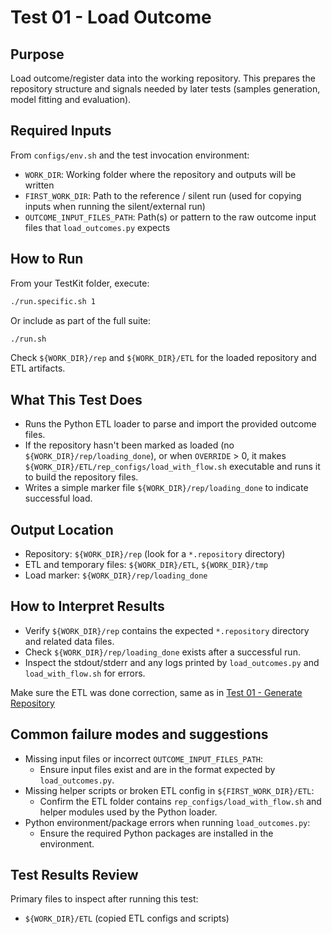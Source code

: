 # Test 01 - Load Outcome

## Purpose

Load outcome/register data into the working repository. This prepares the repository structure and signals needed by later tests (samples generation, model fitting and evaluation).

## Required Inputs

From `configs/env.sh` and the test invocation environment:

- `WORK_DIR`: Working folder where the repository and outputs will be written
- `FIRST_WORK_DIR`: Path to the reference / silent run (used for copying inputs when running the silent/external run)
- `OUTCOME_INPUT_FILES_PATH`: Path(s) or pattern to the raw outcome input files that `load_outcomes.py` expects

## How to Run

From your TestKit folder, execute:

```bash
./run.specific.sh 1
```

Or include as part of the full suite:

```bash
./run.sh
```

Check `${WORK_DIR}/rep` and `${WORK_DIR}/ETL` for the loaded repository and ETL artifacts.

## What This Test Does

- Runs the Python ETL loader to parse and import the provided outcome files.
- If the repository hasn't been marked as loaded (no `${WORK_DIR}/rep/loading_done`), or when `OVERRIDE` > 0, it makes `${WORK_DIR}/ETL/rep_configs/load_with_flow.sh` executable and runs it to build the repository files.
- Writes a simple marker file `${WORK_DIR}/rep/loading_done` to indicate successful load.

## Output Location

- Repository: `${WORK_DIR}/rep` (look for a `*.repository` directory)
- ETL and temporary files: `${WORK_DIR}/ETL`, `${WORK_DIR}/tmp`
- Load marker: `${WORK_DIR}/rep/loading_done`

## How to Interpret Results

- Verify `${WORK_DIR}/rep` contains the expected `*.repository` directory and related data files.
- Check `${WORK_DIR}/rep/loading_done` exists after a successful run.
- Inspect the stdout/stderr and any logs printed by `load_outcomes.py` and `load_with_flow.sh` for errors.

Make sure the ETL was done correction, same as in [Test 01 - Generate Repository](../External%20Silent%20Run/Test%2001%20-%20Generate%20Repository.md)

## Common failure modes and suggestions

- Missing input files or incorrect `OUTCOME_INPUT_FILES_PATH`:
    * Ensure input files exist and are in the format expected by `load_outcomes.py`.
- Missing helper scripts or broken ETL config in `${FIRST_WORK_DIR}/ETL`:
    * Confirm the ETL folder contains `rep_configs/load_with_flow.sh` and helper modules used by the Python loader.
- Python environment/package errors when running `load_outcomes.py`:
    * Ensure the required Python packages are installed in the environment.

## Test Results Review

Primary files to inspect after running this test:

- `${WORK_DIR}/ETL` (copied ETL configs and scripts)
